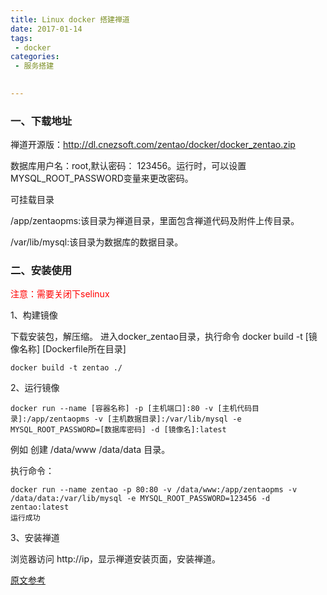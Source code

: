 ```yaml
---
title: Linux docker 搭建禅道
date: 2017-01-14
tags:
 - docker
categories:
 - 服务搭建

 
---
```


### 一、下载地址

禅道开源版：http://dl.cnezsoft.com/zentao/docker/docker_zentao.zip

数据库用户名：root,默认密码： 123456。运行时，可以设置 MYSQL_ROOT_PASSWORD变量来更改密码。

可挂载目录

/app/zentaopms:该目录为禅道目录，里面包含禅道代码及附件上传目录。

/var/lib/mysql:该目录为数据库的数据目录。

### 二、安装使用
<span style="color:red">注意：需要关闭下selinux </span>
<!--more-->
1、构建镜像

下载安装包，解压缩。 进入docker_zentao目录，执行命令 docker build -t [镜像名称] [Dockerfile所在目录]
```$xslt
docker build -t zentao ./
```
2、运行镜像
```$xslt
docker run --name [容器名称] -p [主机端口]:80 -v [主机代码目录]:/app/zentaopms -v [主机数据目录]:/var/lib/mysql -e MYSQL_ROOT_PASSWORD=[数据库密码] -d [镜像名]:latest
```
例如
创建 /data/www /data/data 目录。

执行命令：
```$xslt
docker run --name zentao -p 80:80 -v /data/www:/app/zentaopms -v /data/data:/var/lib/mysql -e MYSQL_ROOT_PASSWORD=123456 -d zentao:latest
运行成功
```

3、安装禅道

浏览器访问 http://ip，显示禅道安装页面，安装禅道。

[原文参考](https://www.zentao.net/download/80098.html)